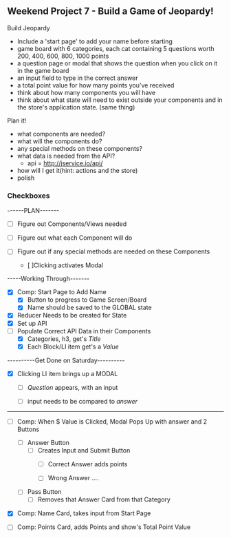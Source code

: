 ## Weekend Project 7 - Build a Game of Jeopardy!

Build Jeopardy
- Include a 'start page' to add your name before starting
- game board with 6 categories, each cat containing 5 questions worth 200, 400, 600, 800, 1000 points
- a question page or modal that shows the question when you click on it in the game board
- an input field to type in the correct answer
- a total point value for how many points you've received
- think about how many components you will have
- think about what state will need to exist outside your components and in the store's application state. (same thing)

Plan it!
- what components are needed?
- what will the components do?
- any special methods on these components?
- what data is needed from the API?
  - api = http://jservice.io/api/
- how will I get it(hint: actions and the store)
- polish

### Checkboxes

------PLAN-------
- [ ] Figure out Components/Views needed

- [ ] Figure out what each Component will do

- [ ] Figure out if any special methods are needed on these Components
  - [ ]Clicking activates Modal



-----Working Through-------
- [X] Comp: Start Page to Add Name
  - [X] Button to progress to Game Screen/Board
  - [X] Name should be saved to the GLOBAL state

- [X] Reducer Needs to be created for State
- [X] Set up API
- [ ] Populate Correct API Data in their Components
  - [X] Categories, h3, get's _Title_
  - [X] Each Block/LI item get's a _Value_

----------Get Done on Saturday----------

  - [X] Clicking LI item brings up a MODAL
    - [ ] _Question_ appears, with an input
    - [ ] input needs to be compared to _answer_



-----------------------------------------------

- [ ] Comp: When $ Value is Clicked, Modal Pops Up with answer and 2 Buttons

  - [ ] Answer Button
    - [ ] Creates Input and Submit Button
      - [ ] Correct Answer adds points
      - [ ] Wrong Answer ....


  - [ ] Pass Button
    - [ ] Removes that Answer Card from that Category

- [X] Comp: Name Card, takes input from Start Page
- [ ] Comp: Points Card, adds Points and show's Total Point Value
